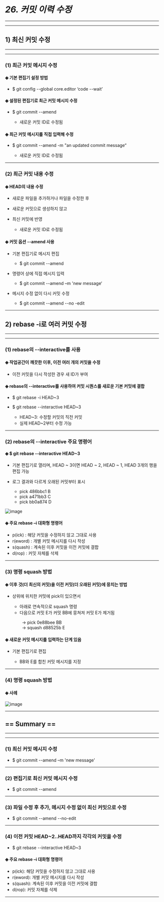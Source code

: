 # *26. 커밋 이력 수정*
- - -
* * *
## 1) 최신 커밋 수정
- - -
* * *
### (1) 최근 커밋 메시지 수정
#### ◈ 기본 편집기 설정 방법
  - $ git config --global core.editor ‘code --wait’
#### ◈ 설정된 편집기로 최근 커밋 메시지 수정
  - $ git commit --amend

    - 새로운 커밋 ID로 수정됨
#### ◈ 최근 커밋 메시지를 직접 입력해 수정
  - $ git commit --amend -m "an updated commit message“

    - 새로운 커밋 ID로 수정됨
- - -
### (2) 최근 커밋 내용 수정
#### ◈ HEAD의 내용 수정
  - 새로운 파일을 추가하거나 파일을 수정한 후

  - 새로운 커밋으로 생성하지 않고

  - 최신 커밋에 반영
    - 새로운 커밋 ID로 수정됨
#### ◈ 커밋 옵션 --amend 사용
  - 기본 편집기로 메시지 편집

    - $ git commit --amend
  - 명령어 상에 직접 메시지 입력

    - $ git commit --amend –m 'new message‘
  - 메시지 수정 없이 다시 커밋 수정

    - $ git commit --amend --no -edit
- - -
## 2) rebase -i로 여러 커밋 수정
- - -
* * *
### (1) rebase의 --interactive를 사용
#### ◈ 작업공간이 깨끗한 이후, 이전 여러 개의 커밋을 수정
  - 이전 커밋을 다시 작성한 경우 새 ID가 부여
#### ◈ rebase의 --interactive를 사용하여 커밋 시퀀스를 새로운 기본 커밋에 결합
  - $ git rebase -i HEAD~3

  - $ git rebase --interactive HEAD~3
    - HEAD~3: 수정할 커밋의 직전 커밋
    - 실제 HEAD~2부터 수정 가능
- - -
### (2) rebase의 --interactive 주요 명령어
#### ◈ $ git rebase --interactive HEAD~3
  - 기본 편집기로 열리며, HEAD ~ 3이면 HEAD ~ 2, HEAD ~ 1, HEAD 3개의 행을 편집 가능

  - 로그 결과와 다르게 오래된 커밋부터 표시
    - pick 486bbc1 B
    - pick a471bb3 C
    - pick bb0a874 D

![image](https://github.com/JD12321/1-2-STD/assets/127118453/135d31e4-58da-4e62-ad4e-ad5c01c70769)
#### ◈ 주요 rebase –i 대화형 명령어
  - p(ick) : 해당 커밋을 수정하지 않고 그대로 사용
  - r(eword) : 개별 커밋 메시지를 다시 작성
  - s(quash) : 계속된 이후 커밋을 이전 커밋에 결합
  - d(rop) : 커밋 자체를 삭제
- - -
### (3) 명령 squash 방법
#### ◈ 이후 것(더 최신의 커밋)을 이전 커밋(더 오래된 커밋)에 뭉치는 방법
  - 상위에 위치한 커밋에 pick이 있으면서

    - 아래로 연속적으로 squash 명령
    - 다음으로 커밋 E가 커밋 BB에 뭉쳐져 커밋 E가 제거됨
<p>&nbsp;&nbsp;&nbsp;&nbsp;&nbsp;&nbsp;&nbsp;&nbsp;&nbsp;&nbsp;&nbsp;&nbsp;&nbsp; -> pick 0e88bee BB<br>&nbsp;&nbsp;&nbsp;&nbsp;&nbsp;&nbsp;&nbsp;&nbsp;&nbsp;&nbsp;&nbsp;&nbsp;&nbsp; -> squash d88525b E</p>

#### ◈ 새로운 커밋 메시지를 입력하는 단계 있음
  - 기본 편집기로 편집

    - BB와 E를 합친 커밋 메시지를 지정
- - -
### (4) 명령 squash 방법
#### ◈ 사례

![image](https://github.com/JD12321/1-2-STD/assets/127118453/30b24bc7-cb72-47a2-a567-b9b37c35675e)
- - -
## == Summary ==
- - -
* * *
### (1) 최신 커밋 메시지 수정
  - $ git commit --amend –m 'new message'
- - -
### (2) 편집기로 최신 커밋 메시지 수정
  - $ git commit --amend
- - -
### (3) 파일 수정 후 추가, 메시지 수정 없이 최신 커밋으로 수정
  - $ git commit --amend --no-edit 
- - -
### (4) 이전 커밋 HEAD~2..HEAD까지 각각의 커밋을 수정
  - $ git rebase --interactive HEAD~3
#### ◈ 주요 rebase –i 대화형 명령어
  - p(ick): 해당 커밋을 수정하지 않고 그대로 사용
  - r(eword): 개별 커밋 메시지를 다시 작성
  - s(quash): 계속된 이후 커밋을 이전 커밋에 결합
  - d(rop): 커밋 자체를 삭제
- - -
